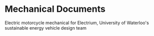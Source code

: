 # Mechanical Documents
Electric motorcycle mechanical for Electrium, University of Waterloo's sustainable energy vehicle design team
